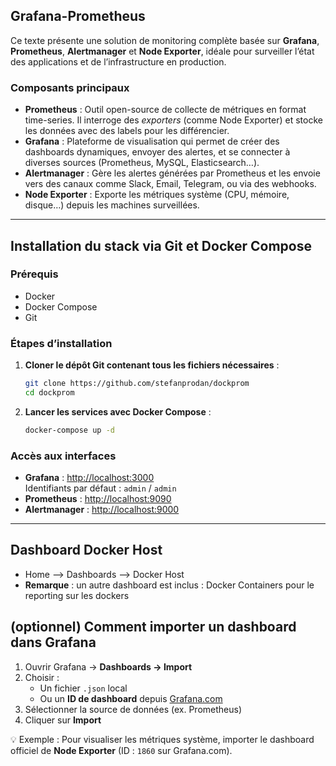 ##  Grafana-Prometheus

Ce texte présente une solution de monitoring complète basée sur **Grafana**, **Prometheus**, **Alertmanager** et **Node Exporter**, idéale pour surveiller l’état des applications et de l’infrastructure en production.

###  Composants principaux

- **Prometheus** : Outil open-source de collecte de métriques en format time-series. Il interroge des *exporters* (comme Node Exporter) et stocke les données avec des labels pour les différencier.
- **Grafana** : Plateforme de visualisation qui permet de créer des dashboards dynamiques, envoyer des alertes, et se connecter à diverses sources (Prometheus, MySQL, Elasticsearch…).
- **Alertmanager** : Gère les alertes générées par Prometheus et les envoie vers des canaux comme Slack, Email, Telegram, ou via des webhooks.
- **Node Exporter** : Exporte les métriques système (CPU, mémoire, disque…) depuis les machines surveillées.

---

##  Installation du stack via Git et Docker Compose

###  Prérequis
- Docker
- Docker Compose
- Git

###  Étapes d’installation

1. **Cloner le dépôt Git contenant tous les fichiers nécessaires** :
   ```bash
   git clone https://github.com/stefanprodan/dockprom
   cd dockprom
   ```

2. **Lancer les services avec Docker Compose** :
   ```bash
   docker-compose up -d
   ```

###  Accès aux interfaces
- **Grafana** : [http://localhost:3000](http://localhost:3000)  
  Identifiants par défaut : `admin` / `admin`
- **Prometheus** : [http://localhost:9090](http://localhost:9090)
- **Alertmanager** : [http://localhost:9000](http://localhost:9000)

---

## Dashboard Docker Host
- Home --> Dashboards --> Docker Host
- **Remarque** : un autre dashboard est inclus : Docker Containers pour le reporting sur les dockers

##  (optionnel) Comment importer un dashboard dans Grafana

1. Ouvrir Grafana → **Dashboards → Import**
2. Choisir :
   - Un fichier `.json` local
   - Ou un **ID de dashboard** depuis [Grafana.com](https://grafana.com/grafana/dashboards)
3. Sélectionner la source de données (ex. Prometheus)
4. Cliquer sur **Import**

💡 Exemple : Pour visualiser les métriques système, importer le dashboard officiel de **Node Exporter** (ID : `1860` sur Grafana.com).
